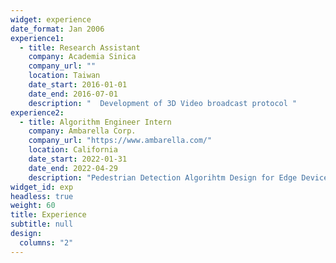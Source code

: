 ```yaml
---
widget: experience
date_format: Jan 2006
experience1:
  - title: Research Assistant
    company: Academia Sinica
    company_url: ""
    location: Taiwan
    date_start: 2016-01-01
    date_end: 2016-07-01
    description: "  Development of 3D Video broadcast protocol "
experience2:
  - title: Algorithm Engineer Intern
    company: Ambarella Corp.
    company_url: "https://www.ambarella.com/"
    location: California
    date_start: 2022-01-31
    date_end: 2022-04-29
    description: "Pedestrian Detection Algorihtm Design for Edge Devices"
widget_id: exp
headless: true
weight: 60
title: Experience
subtitle: null
design:
  columns: "2"
---
```

